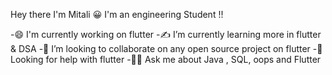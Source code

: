 Hey there I'm Mitali 😀
I'm an engineering Student !!

-😄 I'm currently working on flutter 
-✍️ I’m currently learning more in flutter & DSA
-👯 I’m looking to collaborate on any open source project on flutter
-🚀 Looking for help with flutter
-🙋‍♂️ Ask me about Java , SQL, oops and Flutter


<!---
Mitali010/Mitali010 is a ✨ special ✨ repository because its `README.md` (this file) appears on your GitHub profile.
You can click the Preview link to take a look at your changes.
--->
